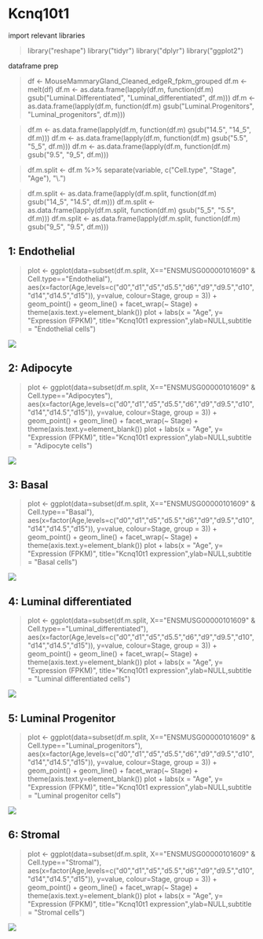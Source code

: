 # Kcnq10t1

import relevant libraries

> library("reshape")
> library("tidyr")
> library("dplyr")
> library("ggplot2")

dataframe prep

> df <- MouseMammaryGland_Cleaned_edgeR_fpkm_grouped
> df.m <- melt(df)
> df.m <- as.data.frame(lapply(df.m, function(df.m) gsub("Luminal.Differentiated", "Luminal_differentiated", df.m)))
> df.m <- as.data.frame(lapply(df.m, function(df.m) gsub("Luminal.Progenitors", "Luminal_progenitors", df.m)))

> df.m <- as.data.frame(lapply(df.m, function(df.m) gsub("14.5", "14_5", df.m)))
> df.m <- as.data.frame(lapply(df.m, function(df.m) gsub("5.5", "5_5", df.m)))
> df.m <- as.data.frame(lapply(df.m, function(df.m) gsub("9.5", "9_5", df.m)))

> df.m.split <- df.m %>% separate(variable, c("Cell.type", "Stage", "Age"), "\\.")

> df.m.split <- as.data.frame(lapply(df.m.split, function(df.m) gsub("14_5", "14.5", df.m)))
> df.m.split <- as.data.frame(lapply(df.m.split, function(df.m) gsub("5_5", "5.5", df.m)))
> df.m.split <- as.data.frame(lapply(df.m.split, function(df.m) gsub("9_5", "9.5", df.m)))

## 1: Endothelial

> plot <- ggplot(data=subset(df.m.split, X=="ENSMUSG00000101609" & Cell.type=="Endothelial"), 
>                aes(x=factor(Age,levels=c("d0","d1","d5","d5.5","d6","d9","d9.5","d10","d14","d14.5","d15")), y=value, colour=Stage, group = 3)) +
>   geom_point() +
>   geom_line() +
>   facet_wrap(~ Stage) +
>   theme(axis.text.y=element_blank()) 
> plot + labs(x = "Age", y= "Expression (FPKM)", title="Kcnq10t1 expression",ylab=NULL,subtitle = "Endothelial cells") 

![](https://github.com/AFS-Part-II-Projects/Jemima_Becker/blob/main/images/Kcnq10t1%20endothelial.png)


## 2: Adipocyte

> plot <- ggplot(data=subset(df.m.split, X=="ENSMUSG00000101609" & Cell.type=="Adipocytes"), 
>                aes(x=factor(Age,levels=c("d0","d1","d5","d5.5","d6","d9","d9.5","d10","d14","d14.5","d15")), y=value, colour=Stage, group = 3)) +
>   geom_point() +
>   geom_line() +
>   facet_wrap(~ Stage) +
>   theme(axis.text.y=element_blank()) 
> plot + labs(x = "Age", y= "Expression (FPKM)", title="Kcnq10t1 expression",ylab=NULL,subtitle = "Adipocyte cells") 

![](https://github.com/AFS-Part-II-Projects/Jemima_Becker/blob/main/images/Kcnq10t1%20adipocyte.png)

## 3: Basal

> plot <- ggplot(data=subset(df.m.split, X=="ENSMUSG00000101609" & Cell.type=="Basal"), 
>                aes(x=factor(Age,levels=c("d0","d1","d5","d5.5","d6","d9","d9.5","d10","d14","d14.5","d15")), y=value, colour=Stage, group = 3)) +
>   geom_point() +
>   geom_line() +
>   facet_wrap(~ Stage) +
>   theme(axis.text.y=element_blank()) 
> plot + labs(x = "Age", y= "Expression (FPKM)", title="Kcnq10t1 expression",ylab=NULL,subtitle = "Basal cells") 

![](https://github.com/AFS-Part-II-Projects/Jemima_Becker/blob/main/images/Kcnq10t1%20basal.png)

## 4: Luminal differentiated

> plot <- ggplot(data=subset(df.m.split, X=="ENSMUSG00000101609" & Cell.type=="Luminal_differentiated"), 
>                aes(x=factor(Age,levels=c("d0","d1","d5","d5.5","d6","d9","d9.5","d10","d14","d14.5","d15")), y=value, colour=Stage, group = 3)) +
>   geom_point() +
>   geom_line() +
>   facet_wrap(~ Stage) +
>   theme(axis.text.y=element_blank()) 
> plot + labs(x = "Age", y= "Expression (FPKM)", title="Kcnq10t1 expression",ylab=NULL,subtitle = "Luminal differentiated cells") 

![](https://github.com/AFS-Part-II-Projects/Jemima_Becker/blob/main/images/Kcnq10t1%20luminal%20differentiated.png)

## 5: Luminal Progenitor

> plot <- ggplot(data=subset(df.m.split, X=="ENSMUSG00000101609" & Cell.type=="Luminal_progenitors"), 
>                aes(x=factor(Age,levels=c("d0","d1","d5","d5.5","d6","d9","d9.5","d10","d14","d14.5","d15")), y=value, colour=Stage, group = 3)) +
>   geom_point() +
>   geom_line() +
>   facet_wrap(~ Stage) +
>   theme(axis.text.y=element_blank()) 
> plot + labs(x = "Age", y= "Expression (FPKM)", title="Kcnq10t1 expression",ylab=NULL,subtitle = "Luminal progenitor cells") 

![](https://github.com/AFS-Part-II-Projects/Jemima_Becker/blob/main/images/Kcnq10t1%20luminal%20progenitors.png)

## 6: Stromal

> plot <- ggplot(data=subset(df.m.split, X=="ENSMUSG00000101609" & Cell.type=="Stromal"), 
>                aes(x=factor(Age,levels=c("d0","d1","d5","d5.5","d6","d9","d9.5","d10","d14","d14.5","d15")), y=value, colour=Stage, group = 3)) +
>   geom_point() +
>   geom_line() +
>   facet_wrap(~ Stage) +
>   theme(axis.text.y=element_blank()) 
> plot + labs(x = "Age", y= "Expression (FPKM)", title="Kcnq10t1 expression",ylab=NULL,subtitle = "Stromal cells") 

![](https://github.com/AFS-Part-II-Projects/Jemima_Becker/blob/main/images/Kcnq10t1%20stromal.png)
